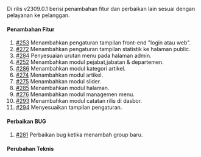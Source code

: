 Di rilis v2309.0.1 berisi penambahan fitur dan perbaikan lain sesuai dengan pelayanan ke pelanggan.

#### Penambahan Fitur

1. [#253](https://github.com/OpenSID/OpenKab/issues/253) Menambahkan pengaturan tampilan front-end "login atau web".
2. [#272](https://github.com/OpenSID/OpenKab/issues/272) Menambahkan pengaturan tampilan statistik ke halaman public.
3. [#284](https://github.com/OpenSID/OpenKab/issues/284) Penyesuaian urutan menu pada halaman admin.
4. [#252](https://github.com/OpenSID/OpenKab/issues/252) Menambahkan modul pejabat,jabatan & departemen.
5. [#286](https://github.com/OpenSID/OpenKab/issues/286) Menambahkan modul kategori artikel.
6. [#274](https://github.com/OpenSID/OpenKab/issues/274) Menambahkan modul artikel.
7. [#275](https://github.com/OpenSID/OpenKab/issues/275) Menambahkan modul slider.
8. [#285](https://github.com/OpenSID/OpenKab/issues/285) Menambahkan modul halaman.
9. [#276](https://github.com/OpenSID/OpenKab/issues/276) Menambahkan modul managemen menu.
10. [#293](https://github.com/OpenSID/OpenKab/issues/293) Menambahkan modul catatan rilis di dasbor.
11. [#294](https://github.com/OpenSID/OpenKab/issues/294) Menyesuaikan tampilan pengaturan.

#### Perbaikan BUG
1. [#281](https://github.com/OpenSID/OpenKab/issues/281) Perbaikan bug ketika menambah group baru.

#### Perubahan Teknis
